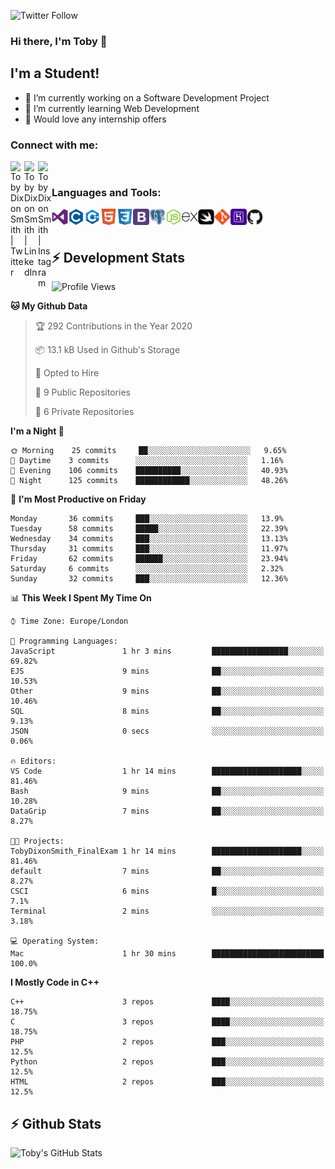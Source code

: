 ![Twitter Follow](https://img.shields.io/twitter/follow/TobyDixonSmith1?color=1DA1FA&logo=Twitter&style=for-the-badge)
### Hi there, I'm Toby 👋

## I'm a Student!
- 🔭 I’m currently working on a Software Development Project
- 🌱 I’m currently learning Web Development
- 💬 Would love any internship offers

### Connect with me:

[<img align="left" alt="Toby Dixon Smith | Twitter" width="22px" src="https://cdn.jsdelivr.net/npm/simple-icons@v3/icons/twitter.svg" />][twitter]
[<img align="left" alt="Toby Dixon Smith | LinkedIn" width="22px" src="https://cdn.jsdelivr.net/npm/simple-icons@v3/icons/linkedin.svg" />][linkedin]
[<img align="left" alt="Toby Dixon Smith | Instagram" width="22px" src="https://cdn.jsdelivr.net/npm/simple-icons@v3/icons/instagram.svg" />][instagram]

[twitter]: https://twitter.com/TobyDixonSmith1
[instagram]: https://www.instagram.com/toby_ds1/
[linkedin]: https://www.linkedin.com/in/toby-dixon-smith-4734331a3/

<br />

### Languages and Tools:

<img align="left" alt="Visual Studio Code" title="Visual Studio Code" width="26px" src="logos/visualstudio.png" />
<img align="left" alt="C" title="C" width="26px" src="logos/c.png" />
<img align="left" alt="C++" title="C++" width="26px" src="logos/c-plus.png" />
<img align="left" alt="HTML5"title="HTML 5" width="26px" src="logos/html.png" />
<img align="left" alt="CSS3" title="CSS 3" width="26px" src="logos/css3.png" />
<img align="left" alt="BootStrap" title="BootStrap" width="26px" src="logos/bootstrap.png" />
<img align="left" alt="PostgresSQL" title="PostgresSPQ" width="26px" src="logos/postgresql.png" />
<img align="left" alt="Node JS" title="Node JS" width="26px" src="logos/node-js.png" />
<img align="left" alt="Express" title="Express" width="26px" src="logos/express.png" />
<img align="left" alt="Swift" title="Swift" width="26px" src="logos/swift.png" />
<img align="left" alt="Git" title="Git" width="26px" src="logos/git.png" />
<img align="left" alt="Heroku" title="Heroku" width="26px" src="logos/heroku.png" />
<img align="left" alt="GitHub" title="GitHub" width="26px" src="logos/github.png" />
<br />
<br />

## :zap: Development Stats

<!--START_SECTION:waka-->
![Profile Views](http://img.shields.io/badge/Profile%20Views-396-blue)

**🐱 My Github Data** 

> 🏆 292 Contributions in the Year 2020
 > 
> 📦 13.1 kB Used in Github's Storage 
 > 
> 💼 Opted to Hire
 > 
> 📜 9 Public Repositories 
 > 
> 🔑 6 Private Repositories  
 > 
**I'm a Night 🦉** 

```text
🌞 Morning    25 commits     ██░░░░░░░░░░░░░░░░░░░░░░░   9.65% 
🌆 Daytime    3 commits      ░░░░░░░░░░░░░░░░░░░░░░░░░   1.16% 
🌃 Evening    106 commits    ██████████░░░░░░░░░░░░░░░   40.93% 
🌙 Night      125 commits    ████████████░░░░░░░░░░░░░   48.26%

```
📅 **I'm Most Productive on Friday** 

```text
Monday       36 commits     ███░░░░░░░░░░░░░░░░░░░░░░   13.9% 
Tuesday      58 commits     █████░░░░░░░░░░░░░░░░░░░░   22.39% 
Wednesday    34 commits     ███░░░░░░░░░░░░░░░░░░░░░░   13.13% 
Thursday     31 commits     ███░░░░░░░░░░░░░░░░░░░░░░   11.97% 
Friday       62 commits     ██████░░░░░░░░░░░░░░░░░░░   23.94% 
Saturday     6 commits      ░░░░░░░░░░░░░░░░░░░░░░░░░   2.32% 
Sunday       32 commits     ███░░░░░░░░░░░░░░░░░░░░░░   12.36%

```


📊 **This Week I Spent My Time On** 

```text
⌚︎ Time Zone: Europe/London

💬 Programming Languages: 
JavaScript               1 hr 3 mins         █████████████████░░░░░░░░   69.82% 
EJS                      9 mins              ██░░░░░░░░░░░░░░░░░░░░░░░   10.53% 
Other                    9 mins              ██░░░░░░░░░░░░░░░░░░░░░░░   10.46% 
SQL                      8 mins              ██░░░░░░░░░░░░░░░░░░░░░░░   9.13% 
JSON                     0 secs              ░░░░░░░░░░░░░░░░░░░░░░░░░   0.06%

🔥 Editors: 
VS Code                  1 hr 14 mins        ████████████████████░░░░░   81.46% 
Bash                     9 mins              ██░░░░░░░░░░░░░░░░░░░░░░░   10.28% 
DataGrip                 7 mins              ██░░░░░░░░░░░░░░░░░░░░░░░   8.27%

🐱‍💻 Projects: 
TobyDixonSmith_FinalExam 1 hr 14 mins        ████████████████████░░░░░   81.46% 
default                  7 mins              ██░░░░░░░░░░░░░░░░░░░░░░░   8.27% 
CSCI                     6 mins              █░░░░░░░░░░░░░░░░░░░░░░░░   7.1% 
Terminal                 2 mins              ░░░░░░░░░░░░░░░░░░░░░░░░░   3.18%

💻 Operating System: 
Mac                      1 hr 30 mins        █████████████████████████   100.0%

```

**I Mostly Code in C++** 

```text
C++                      3 repos             ████░░░░░░░░░░░░░░░░░░░░░   18.75% 
C                        3 repos             ████░░░░░░░░░░░░░░░░░░░░░   18.75% 
PHP                      2 repos             ███░░░░░░░░░░░░░░░░░░░░░░   12.5% 
Python                   2 repos             ███░░░░░░░░░░░░░░░░░░░░░░   12.5% 
HTML                     2 repos             ███░░░░░░░░░░░░░░░░░░░░░░   12.5%

```



<!--END_SECTION:waka-->

## :zap: Github Stats

<img align="left" alt="Toby's GitHub Stats" src="http://github-readme-stats.tobyds.vercel.app/api?username=TobyDS&hide=stars,contribs&show_icons=true&theme=dark&hide_border=true" />
